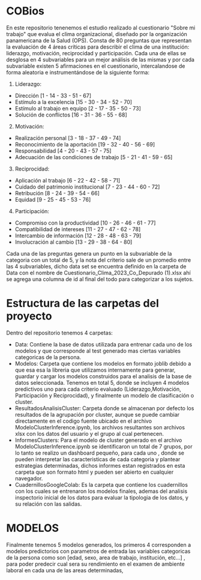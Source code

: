 # COBios
En este repositorio tenenemos el estudio realizado al cuestionario "Sobre mi trabajo" que evalua el clima organizacional, diseñado por la organización panamericana de la Salud (OPS). Consta de 80 preguntas que representan la evaluación de 4 áreas críticas para describir el clima de una institución: liderazgo, motivación, reciprocidad y participación. Cada una de ellas se desglosa en 4 subvariables para un mejor análisis de las mismas y por cada subvariable existen 5 afirmaciones en el cuestionario, intercalandose de forma aleatoria e instrumentándose de la siguiente forma:

1) Liderazgo:

- Dirección [1 - 14 - 33 - 51 - 67]
- Estímulo a la excelencia [15 - 30 - 34 - 52 - 70]
- Estímulo al trabajo en equipo [2 - 17 - 35 - 50 - 73]
- Solución de conflictos [16 - 31 - 36 - 55 - 68]

2) Motivación: 

- Realización personal [3 - 18 - 37 - 49 - 74]
- Reconocimiento de la aportación [19 - 32 - 40 - 56 - 69]
- Responsabilidad [4 - 20 - 43 - 57 - 75]
- Adecuación de las condiciones de trabajo [5 - 21 - 41 - 59 - 65]

3) Reciprocidad: 

- Aplicación al trabajo [6 - 22 - 42 - 58 - 71]
- Cuidado del patrimonio institucional [7 - 23 - 44 - 60 - 72]
- Retribución [8 - 24 - 39 - 54 - 66]
- Equidad [9 - 25 - 45 - 53 - 76]
4) Participación:
- Compromiso con la productividad [10 - 26 - 46 - 61 - 77]
- Compatibilidad de intereses [11 - 27 - 47 - 62 - 78]
- Intercambio de información  [12 - 28 - 48 - 63 - 79]
- Involucración al cambio [13 - 29 - 38 - 64 - 80]  

Cada una de las preguntas genera un punto en la subvariable de la categoria con un total de 5, y la nota del criterio sale de un promedio entre las 4 subvariables, dicho data set se encuentra definido en la carpeta de Data con el nombre de Cuestionario_Clima_2023_Co_Depurado (1).xlsx ahí se agrega una columna de id al final del todo para categorizar a los sujetos.

# Estructura de las carpetas del proyecto
Dentro del repositorio tenemos 4 carpetas:

- Data: Contiene la base de datos utilizada para entrenar cada uno de los modelos y que corresponde al test generado mas ciertas variables categoricas de la persona.
- Modelos: Carpeta que contiene los modelos en formato joblib debido a que esa esa la libreria que utilizamos internamente para generar, guardar y cargar los modelos construidos para el analisis de la base de datos seleccionada. Tenemos en total 5, donde se incluyen 4 modelos predictivos uno para cada criterio evaluado (Liderazgo,Motivación, Participación y Reciprocidad), y finalmente un modelo de clasificación o cluster.
- ResultadosAnalisisCluster: Carpeta donde se almacenan por defecto los resultados de la agrupación por cluster, aunque se puede cambiar directamente en el codigo fuente ubicado en el archivo ModeloClusterInference.ipynb, los archivos resultantes son archivos xlsx con los datos del usuario y el grupo al cual pertenecen.
- InformesClusters: Para el modelo de cluster generado en el archivo ModeloClusterInference.ipynb se identificaron un total de 7 grupos, por lo tanto se realizo un dashboard pequeño, para cada uno , donde se pueden interpretar las caracteristicas de cada categoria y plantear estrategias determinadas, dichos informes estan registrados en esta carpeta que son formato html y pueden ser abierto en cualquier navegador.
-  CuadernillosGoogleColab: Es la carpeta que contiene los cuadernillos con los cuales se entrenaron los modelos finales, ademas del analisis inspectorio inicial de los datos para evaluar la tipologia de los datos, y su relación con las salidas.

# MODELOS
Finalmente tenemos 5 modelos generados, los primeros 4 corresponden a modelos predictorios con parametros de entrada las variables categoricas de la persona como son [edad, sexo, area de trabajo, institución, etc...] , para poder predecir cual sera su rendimiento en el examen de ambiente laboral en cada una de las areas determinadas,

